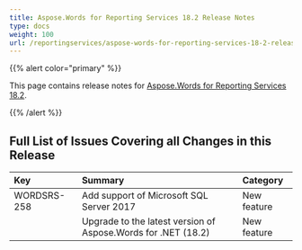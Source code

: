 ```yaml
---
title: Aspose.Words for Reporting Services 18.2 Release Notes
type: docs
weight: 100
url: /reportingservices/aspose-words-for-reporting-services-18-2-release-notes/
---
```


{{% alert color="primary" %}} 

This page contains release notes for [Aspose.Words for Reporting Services 18.2](https://downloads.aspose.com/words/reportingservices/new-releases/aspose.word-for-reporting-services-18.2-\(msi\)/).

{{% /alert %}} 
## **Full List of Issues Covering all Changes in this Release**

|**Key**|**Summary**|**Category**|
| :- | :- | :- |
|WORDSRS-258|Add support of Microsoft SQL Server 2017|New feature|
| |Upgrade to the latest version of Aspose.Words for .NET (18.2)|New feature|

